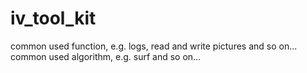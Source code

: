 # iv_tool_kit
common used function, e.g. logs, read and write pictures and so on...
common used algorithm, e.g. surf and so on...
